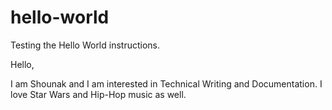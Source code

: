 # hello-world
Testing the Hello World instructions. 

Hello,

I am Shounak and I am interested in Technical Writing and Documentation. 
I love Star Wars and Hip-Hop music as well. 
